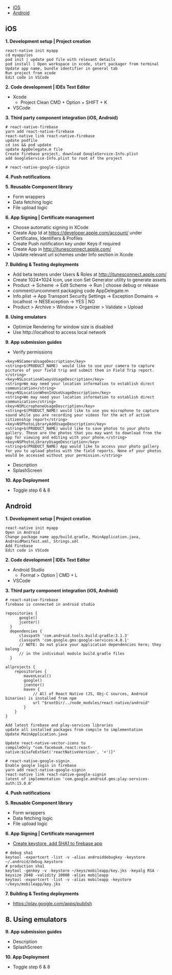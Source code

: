 - [iOS](#ios)
- [Android](#android)

## iOS

**1. Development setup | Project creation**
```
react-native init myapp
cd myapp/ios
pod init | update pod file with relevant details
pod install | Open workspace in xcode, start packager from terminal
Update app name, bundle identifier in general tab
Run project from xcode
Edit code in VSCode
```

**2. Code development | IDEs Text Editor**
  - Xcode
    - Project Clean CMD + Option + SHIFT + K
  - VSCode

**3. Third party component integration (iOS, Android)**
```
# react-native-firebase
yarn add react-native-firebase
react-native link react-native-firebase
update podfile
cd ios && pod update
update AppDelegate.m file
Create firebase project, download GoogleService-Info.plist
add GoogleService-Info.plist to root of the project
```
```
# react-native-google-signin
```
**4. Push notifications**

**5. Reusable Component library**
  - Form wrappers
  - Data fetching logic
  - File upload logic

**6. App Signing | Certificate management**
  - Choose automatic signing in XCode
  - Create App Id at https://developer.apple.com/account/ under Certificates, Identifiers & Profiles
  - Create Push notification key under Keys if required
  - Create App in http://itunesconnect.apple.com/
  - Update relevant url schemes under Info section in Xcode

**7. Building & Testing deployments**
  - Add beta testers under Users & Roles at http://itunesconnect.apple.com/
  - Create 1024*1024 Icon, use icon Set Generator utility to generate assets
  - Product -> Scheme -> Edit Scheme -> Run | choose debug or release
  - comment/uncomment packaging code AppDelegate.m
  - Info.plist -> App Transport Security Settings -> Exception Domains -> localhost -> NESException -> YES | NO
  - Product > Archive > Window > Organizer > Validate > Upload

**8. Using emulators**
  - Optimize Rendering for window size is disabled
  - Use http://localhost to access local network

**9. App submission guides**
  - Verify permissions
```
<key>NSCameraUsageDescription</key>
<string>$(PRODUCT_NAME)  would like to use your camera to capture pictures of your field trip and submit them in Field Trip report.</string>
<key>NSLocationAlwaysUsageDescription</key>
<string>We may need your location information to establish direct communication</string>
<key>NSLocationWhenInUseUsageDescription</key>
<string>We may need your location information to establish direct communication</string>
<key>NSMicrophoneUsageDescription</key>
<string>$(PRODUCT_NAME) would like to use you microphone to capture sound while you are recording your videos for the act of active citizenship report</string>
<key>NSPhotoLibraryAddUsageDescription</key>
<string>$(PRODUCT_NAME) would like to save photos to your photo gallery. These are the photos that you may want to download from the app for viewing and editing with your phone.</string>
<key>NSPhotoLibraryUsageDescription</key>
<string>$(PRODUCT_NAME) App would like to access your photo gallery for you to upload photos with the field reports. None of your photos would be accessed without your permission.</string>
```
  - Description
  - SplashScreen

**10. App Deployment**
  - Toggle step 6 & 8



## Android

**1. Development setup | Project creation**
```
react-native init myapp
Open in Android
Change package name app/build.gradle, MainApplication.java, AndroidManifest.xml, Strings.xml
Add Firebase
Edit code in VSCode
```

**2. Code development | IDEs Text Editor**
  - Android Studio
    - Format > Option | CMD + L
  - VSCode

**3. Third party component integration (iOS, Android)**
```
# react-native-firebase
firebase is connected in android studio

repositories {
      google()
      jcenter()
  }
  dependencies {
      classpath 'com.android.tools.build:gradle:3.1.3'
      classpath 'com.google.gms:google-services:4.0.1'
      // NOTE: Do not place your application dependencies here; they belong
      // in the individual module build.gradle files
  }

allprojects {
    repositories {
        mavenLocal()
        google()
        jcenter()
        maven {
            // All of React Native (JS, Obj-C sources, Android binaries) is installed from npm
            url "$rootDir/../node_modules/react-native/android"
        }
    }
}

Add latest firebase and play-services libraries
update all installed packages from compile to implementation
Update MainApplication.java

Update react-native-vector-icons to 
compileOnly "com.facebook.react:react-native:${safeExtGet('reactNativeVersion', '+')}"
```
```
# react-native-google-signin
Enable google login in firebase
yarn add react-native-google-signin
react-native link react-native-google-signin
latest of implementation 'com.google.android.gms:play-services-auth:15.0.0'
```

**4. Push notifications**

**5. Reusable Component library**
  - Form wrappers
  - Data fetching logic
  - File upload logic

**6. App Signing | Certificate management**
  - [Create keystore, add SHA1 to firebase app](https://flutter.io/android-release/)
```
# debug sha1
keytool -exportcert -list -v -alias androiddebugkey -keystore ~/.android/debug.keystore
# production sha1
keytool -genkey -v -keystore ~/keys/mobileapp/key.jks -keyalg RSA -keysize 2048 -validity 10000 -alias mobileapp
keytool -exportcert -list -v -alias mobileapp -keystore ~/keys/mobileapp/key.jks
```

**7. Building & Testing deployments**
  - https://play.google.com/apps/publish

**8. Using emulators**
  - 

**9. App submission guides**
  - Description
  - SplashScreen

**10. App Deployment**
  - Toggle step 6 & 8
